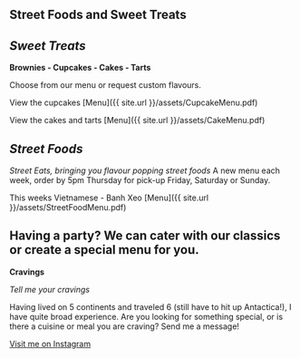 ## Street Foods and Sweet Treats

## *Sweet Treats*

**Brownies - Cupcakes - Cakes - Tarts**

Choose from our menu or request custom flavours.

View the cupcakes [Menu]({{ site.url }}/assets/CupcakeMenu.pdf)

View the cakes and tarts [Menu]({{ site.url }}/assets/CakeMenu.pdf)

    
## *Street Foods*


 *Street Eats, bringing you flavour popping street foods*
 A new menu each week, order by 5pm Thursday for pick-up Friday, Saturday or Sunday.
 
 This weeks Vietnamese - Banh Xeo [Menu]({{ site.url }}/assets/StreetFoodMenu.pdf)
   
## Having a party? We can cater with our classics or create a special menu for you.
     
 **Cravings**

 
 *Tell me your cravings*
 
  Having lived on 5 continents and traveled 6 (still have to hit up Antactica!), I have quite broad experience. Are you looking for something special, or is there a cuisine or meal you are craving? Send me a message! 


[Visit me on Instagram](https://instagram.com/popupschiedam) 


